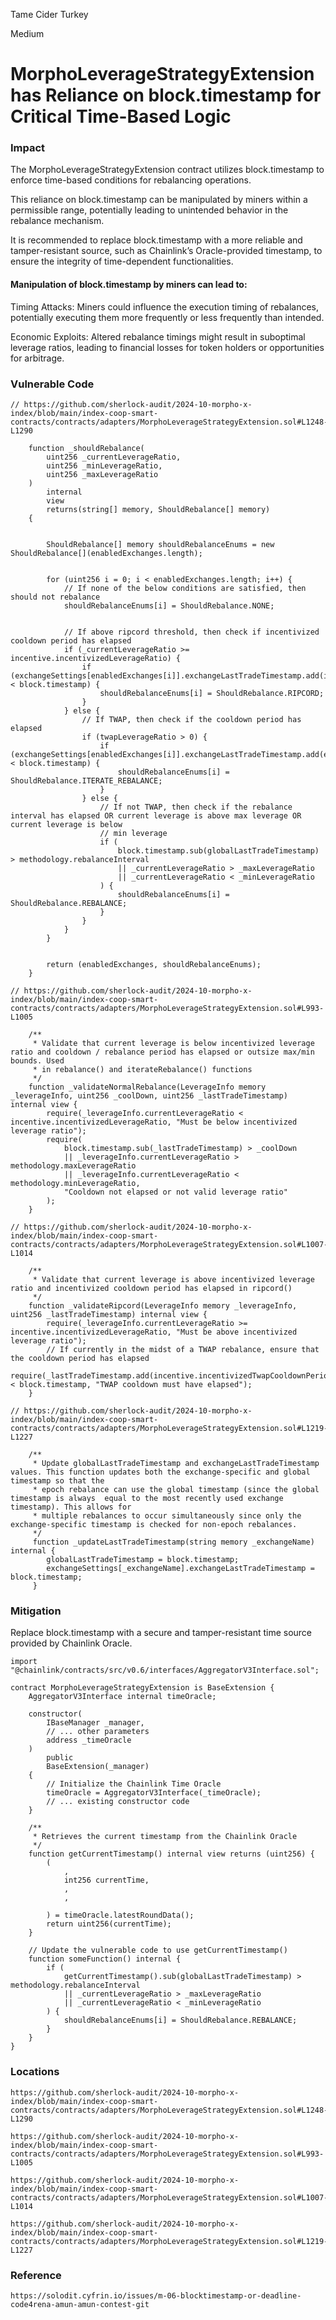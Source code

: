 Tame Cider Turkey

Medium

# MorphoLeverageStrategyExtension has Reliance on block.timestamp for Critical Time-Based Logic

### Impact
The MorphoLeverageStrategyExtension contract utilizes block.timestamp to enforce time-based conditions for rebalancing operations. 

This reliance on block.timestamp can be manipulated by miners within a permissible range, potentially leading to unintended behavior in the rebalance mechanism. 

It is recommended to replace block.timestamp with a more reliable and tamper-resistant source, such as Chainlink’s Oracle-provided timestamp, to ensure the integrity of time-dependent functionalities. 

#### Manipulation of block.timestamp by miners can lead to:
Timing Attacks: 
Miners could influence the execution timing of rebalances, potentially executing them more frequently or less frequently than intended.

Economic Exploits: 
Altered rebalance timings might result in suboptimal leverage ratios, leading to financial losses for token holders or opportunities for arbitrage.

### Vulnerable Code
```Solidity
// https://github.com/sherlock-audit/2024-10-morpho-x-index/blob/main/index-coop-smart-contracts/contracts/adapters/MorphoLeverageStrategyExtension.sol#L1248-L1290

    function _shouldRebalance(
        uint256 _currentLeverageRatio,
        uint256 _minLeverageRatio,
        uint256 _maxLeverageRatio
    )
        internal
        view
        returns(string[] memory, ShouldRebalance[] memory)
    {


        ShouldRebalance[] memory shouldRebalanceEnums = new ShouldRebalance[](enabledExchanges.length);


        for (uint256 i = 0; i < enabledExchanges.length; i++) {
            // If none of the below conditions are satisfied, then should not rebalance
            shouldRebalanceEnums[i] = ShouldRebalance.NONE;


            // If above ripcord threshold, then check if incentivized cooldown period has elapsed
            if (_currentLeverageRatio >= incentive.incentivizedLeverageRatio) {
                if (exchangeSettings[enabledExchanges[i]].exchangeLastTradeTimestamp.add(incentive.incentivizedTwapCooldownPeriod) < block.timestamp) {
                    shouldRebalanceEnums[i] = ShouldRebalance.RIPCORD;
                }
            } else {
                // If TWAP, then check if the cooldown period has elapsed
                if (twapLeverageRatio > 0) {
                    if (exchangeSettings[enabledExchanges[i]].exchangeLastTradeTimestamp.add(execution.twapCooldownPeriod) < block.timestamp) {
                        shouldRebalanceEnums[i] = ShouldRebalance.ITERATE_REBALANCE;
                    }
                } else {
                    // If not TWAP, then check if the rebalance interval has elapsed OR current leverage is above max leverage OR current leverage is below
                    // min leverage
                    if (
                        block.timestamp.sub(globalLastTradeTimestamp) > methodology.rebalanceInterval
                        || _currentLeverageRatio > _maxLeverageRatio
                        || _currentLeverageRatio < _minLeverageRatio
                    ) {
                        shouldRebalanceEnums[i] = ShouldRebalance.REBALANCE;
                    }
                }
            }
        }


        return (enabledExchanges, shouldRebalanceEnums);
    }

// https://github.com/sherlock-audit/2024-10-morpho-x-index/blob/main/index-coop-smart-contracts/contracts/adapters/MorphoLeverageStrategyExtension.sol#L993-L1005

    /**
     * Validate that current leverage is below incentivized leverage ratio and cooldown / rebalance period has elapsed or outsize max/min bounds. Used
     * in rebalance() and iterateRebalance() functions
     */
    function _validateNormalRebalance(LeverageInfo memory _leverageInfo, uint256 _coolDown, uint256 _lastTradeTimestamp) internal view {
        require(_leverageInfo.currentLeverageRatio < incentive.incentivizedLeverageRatio, "Must be below incentivized leverage ratio");
        require(
            block.timestamp.sub(_lastTradeTimestamp) > _coolDown
            || _leverageInfo.currentLeverageRatio > methodology.maxLeverageRatio
            || _leverageInfo.currentLeverageRatio < methodology.minLeverageRatio,
            "Cooldown not elapsed or not valid leverage ratio"
        );
    }

// https://github.com/sherlock-audit/2024-10-morpho-x-index/blob/main/index-coop-smart-contracts/contracts/adapters/MorphoLeverageStrategyExtension.sol#L1007-L1014

    /**
     * Validate that current leverage is above incentivized leverage ratio and incentivized cooldown period has elapsed in ripcord()
     */
    function _validateRipcord(LeverageInfo memory _leverageInfo, uint256 _lastTradeTimestamp) internal view {
        require(_leverageInfo.currentLeverageRatio >= incentive.incentivizedLeverageRatio, "Must be above incentivized leverage ratio");
        // If currently in the midst of a TWAP rebalance, ensure that the cooldown period has elapsed
        require(_lastTradeTimestamp.add(incentive.incentivizedTwapCooldownPeriod) < block.timestamp, "TWAP cooldown must have elapsed");
    }

// https://github.com/sherlock-audit/2024-10-morpho-x-index/blob/main/index-coop-smart-contracts/contracts/adapters/MorphoLeverageStrategyExtension.sol#L1219-L1227

    /**
     * Update globalLastTradeTimestamp and exchangeLastTradeTimestamp values. This function updates both the exchange-specific and global timestamp so that the
     * epoch rebalance can use the global timestamp (since the global timestamp is always  equal to the most recently used exchange timestamp). This allows for
     * multiple rebalances to occur simultaneously since only the exchange-specific timestamp is checked for non-epoch rebalances.
     */
     function _updateLastTradeTimestamp(string memory _exchangeName) internal {
        globalLastTradeTimestamp = block.timestamp;
        exchangeSettings[_exchangeName].exchangeLastTradeTimestamp = block.timestamp;
     }
```

### Mitigation
Replace block.timestamp with a secure and tamper-resistant time source provided by Chainlink Oracle.
```Solidity
import "@chainlink/contracts/src/v0.6/interfaces/AggregatorV3Interface.sol";

contract MorphoLeverageStrategyExtension is BaseExtension {
    AggregatorV3Interface internal timeOracle;

    constructor(
        IBaseManager _manager,
        // ... other parameters
        address _timeOracle
    )
        public
        BaseExtension(_manager)
    {
        // Initialize the Chainlink Time Oracle
        timeOracle = AggregatorV3Interface(_timeOracle);
        // ... existing constructor code
    }

    /**
     * Retrieves the current timestamp from the Chainlink Oracle
     */
    function getCurrentTimestamp() internal view returns (uint256) {
        (
            , 
            int256 currentTime,
            ,
            ,
            
        ) = timeOracle.latestRoundData();
        return uint256(currentTime);
    }

    // Update the vulnerable code to use getCurrentTimestamp()
    function someFunction() internal {
        if (
            getCurrentTimestamp().sub(globalLastTradeTimestamp) > methodology.rebalanceInterval
            || _currentLeverageRatio > _maxLeverageRatio
            || _currentLeverageRatio < _minLeverageRatio
        ) {
            shouldRebalanceEnums[i] = ShouldRebalance.REBALANCE;
        }
    }
}
```

### Locations
```Solidity
https://github.com/sherlock-audit/2024-10-morpho-x-index/blob/main/index-coop-smart-contracts/contracts/adapters/MorphoLeverageStrategyExtension.sol#L1248-L1290
```
```Solidity
https://github.com/sherlock-audit/2024-10-morpho-x-index/blob/main/index-coop-smart-contracts/contracts/adapters/MorphoLeverageStrategyExtension.sol#L993-L1005
```
```Solidity
https://github.com/sherlock-audit/2024-10-morpho-x-index/blob/main/index-coop-smart-contracts/contracts/adapters/MorphoLeverageStrategyExtension.sol#L1007-L1014
```
```Solidity
https://github.com/sherlock-audit/2024-10-morpho-x-index/blob/main/index-coop-smart-contracts/contracts/adapters/MorphoLeverageStrategyExtension.sol#L1219-L1227
```

### Reference
```Solidity
https://solodit.cyfrin.io/issues/m-06-blocktimestamp-or-deadline-code4rena-amun-amun-contest-git
```